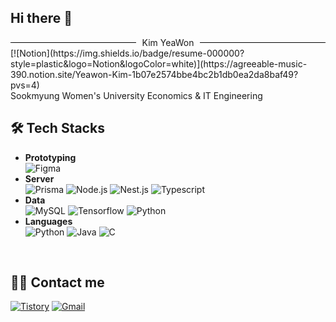 ## Hi there 👋
<div style="display: flex; align-items: center;">
  <div style="flex: 1; border-top: 1px solid black;"></div>
  <span style="margin: 0 10px;">Kim YeaWon</span>
  <div style="flex: 1; border-top: 1px solid black;"></div>
</div>
[![Notion](https://img.shields.io/badge/resume-000000?style=plastic&logo=Notion&logoColor=white)](https://agreeable-music-390.notion.site/Yeawon-Kim-1b07e2574bbe4bc2b1db0ea2da8baf49?pvs=4)
<br>
Sookmyung Women's University Economics & IT Engineering
<br>

## 🛠️ Tech Stacks
- **Prototyping**
  <br>
  ![Figma](https://img.shields.io/badge/Figma-F24E1E?style=plastic&logo=Figma&logoColor=white)
- **Server**
  <br>
  ![Prisma](https://img.shields.io/badge/Prisma-2D3748?style=plastic&logo=Prisma&logoColor=white)
  ![Node.js](https://img.shields.io/badge/Node.js-339933?style=plastic&logo=Node.js&logoColor=white)
  ![Nest.js](https://img.shields.io/badge/Nest.js-E0234E?style=plastic&logo=Nest.js&logoColor=white)
  ![Typescript](https://img.shields.io/badge/typescript-3178C6?style=plastic&logo=typescript&logoColor=white)
- **Data**
  <br>
  ![MySQL](https://img.shields.io/badge/MySQL-4479A1?style=plastic&logo=MySQL&logoColor=white)
  ![Tensorflow](https://img.shields.io/badge/Tensorflow-FF6F00?style=plastic&logo=Tensorflow&logoColor=white)
  ![Python](https://img.shields.io/badge/Python-3776AB?style=plastic&logo=Python&logoColor=white)
- **Languages**
  <br>
  ![Python](https://img.shields.io/badge/Python-3776AB?style=plastic&logo=Python&logoColor=white)
  ![Java](https://img.shields.io/badge/Java-007396?style=plastic&logo=Java&logoColor=white)
  ![C](https://img.shields.io/badge/C-A8B9CC?style=plastic&logo=C&logoColor=white)
<br>

## 🧑‍💻 Contact me
[![Tistory](https://img.shields.io/badge/Tistory-000000?style=plastic&logo=Tistory&logoColor=white&link=https://eonwy.tistory.com/)](https://eonwy.tistory.com/)
[![Gmail](https://img.shields.io/badge/Gmail-EA4335?style=plastic&logo=Gmail&logoColor=white&link=mailto:yeawon.kim0521@gmail.com)](mailto:yeawon.kim0521@gmail.com)

